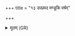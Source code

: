 +++
title = "१३ उपप्रवद मण्डूकि वर्षम्"

+++
<details><summary>मूलम् (GR)</summary>

उपप्रवद मण्डूकि  
वर्षम् आ वद तादुरि ।  
मध्ये ह्रदस्य प्लवस्व  
विगृह्य चतुरः पदः ॥
</details>